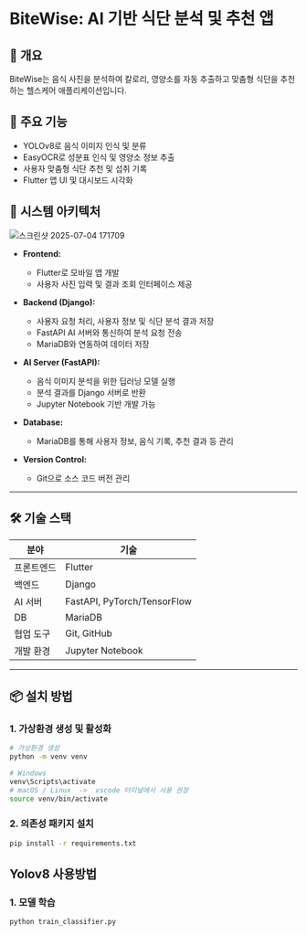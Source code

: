 # BiteWise: AI 기반 식단 분석 및 추천 앱

## 📌 개요
BiteWise는 음식 사진을 분석하여 칼로리, 영양소를 자동 추출하고 맞춤형 식단을 추천하는 헬스케어 애플리케이션입니다.

## 🎯 주요 기능
- YOLOv8로 음식 이미지 인식 및 분류
- EasyOCR로 성분표 인식 및 영양소 정보 추출
- 사용자 맞춤형 식단 추천 및 섭취 기록
- Flutter 앱 UI 및 대시보드 시각화

## 🧱 시스템 아키텍처

![스크린샷 2025-07-04 171709](https://github.com/user-attachments/assets/4d35fcf1-2c71-40d9-9c06-a6bb9b269164)


- **Frontend:**
  - Flutter로 모바일 앱 개발
  - 사용자 사진 입력 및 결과 조회 인터페이스 제공

- **Backend (Django):**
  - 사용자 요청 처리, 사용자 정보 및 식단 분석 결과 저장
  - FastAPI AI 서버와 통신하여 분석 요청 전송
  - MariaDB와 연동하여 데이터 저장

- **AI Server (FastAPI):**
  - 음식 이미지 분석을 위한 딥러닝 모델 실행
  - 분석 결과를 Django 서버로 반환
  - Jupyter Notebook 기반 개발 가능

- **Database:**
  - MariaDB를 통해 사용자 정보, 음식 기록, 추천 결과 등 관리

- **Version Control:**
  - Git으로 소스 코드 버전 관리

---

## 🛠️ 기술 스택

| 분야        | 기술                    |
|-------------|-------------------------|
| 프론트엔드  | Flutter                 |
| 백엔드      | Django                  |
| AI 서버     | FastAPI, PyTorch/TensorFlow |
| DB          | MariaDB                |
| 협업 도구   | Git, GitHub             |
| 개발 환경   | Jupyter Notebook        |

---


## 📦 설치 방법

### 1. 가상환경 생성 및 활성화

```bash
# 가상환경 생성
python -m venv venv

# Windows
venv\Scripts\activate
# macOS / Linux  ->  vscode 터미널에서 사용 권장
source venv/bin/activate
```

### 2. 의존성 패키지 설치
```bash
pip install -r requirements.txt
```

## Yolov8 사용방법
### 1. 모델 학습
```bash
python train_classifier.py
```
